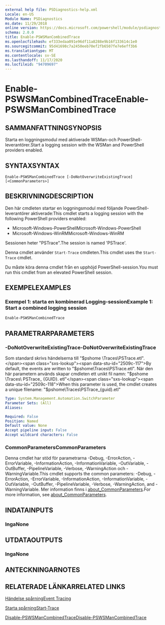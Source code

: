 ```yaml
---
external help file: PSDiagnostics-help.xml
Locale: en-US
Module Name: PSDiagnostics
ms.date: 11/29/2018
online version: https://docs.microsoft.com/powershell/module/psdiagnostics/enable-pswsmancombinedtrace?view=powershell-7.2&WT.mc_id=ps-gethelp
schema: 2.0.0
title: Enable-PSWSManCombinedTrace
ms.openlocfilehash: ef333edaa091e96df11a8288e9b16f133614c1e0
ms.sourcegitcommit: 95d41698c7a2450eeb70ef2fb6507fe7e6eff3b6
ms.translationtype: MT
ms.contentlocale: sv-SE
ms.lasthandoff: 11/17/2020
ms.locfileid: "94709697"
---
```

# <span data-ttu-id="2509c-102">Enable-PSWSManCombinedTrace</span><span class="sxs-lookup"><span data-stu-id="2509c-102">Enable-PSWSManCombinedTrace</span></span>

## <span data-ttu-id="2509c-103">SAMMANFATTNING</span><span class="sxs-lookup"><span data-stu-id="2509c-103">SYNOPSIS</span></span>
<span data-ttu-id="2509c-104">Starta en loggningsmodul med aktiverade WSMan-och PowerShell-leverantörer.</span><span class="sxs-lookup"><span data-stu-id="2509c-104">Start a logging session with the WSMan and PowerShell providers enabled.</span></span>

## <span data-ttu-id="2509c-105">SYNTAX</span><span class="sxs-lookup"><span data-stu-id="2509c-105">SYNTAX</span></span>

```
Enable-PSWSManCombinedTrace [-DoNotOverwriteExistingTrace] [<CommonParameters>]
```

## <span data-ttu-id="2509c-106">BESKRIVNING</span><span class="sxs-lookup"><span data-stu-id="2509c-106">DESCRIPTION</span></span>

<span data-ttu-id="2509c-107">Den här cmdleten startar en loggningsmodul med följande PowerShell-leverantörer aktiverade:</span><span class="sxs-lookup"><span data-stu-id="2509c-107">This cmdlet starts a logging session with the following PowerShell providers enabled:</span></span>

- <span data-ttu-id="2509c-108">Microsoft-Windows-PowerShell</span><span class="sxs-lookup"><span data-stu-id="2509c-108">Microsoft-Windows-PowerShell</span></span>
- <span data-ttu-id="2509c-109">Microsoft-Windows-WinRM</span><span class="sxs-lookup"><span data-stu-id="2509c-109">Microsoft-Windows-WinRM</span></span>

<span data-ttu-id="2509c-110">Sessionen heter "PSTrace".</span><span class="sxs-lookup"><span data-stu-id="2509c-110">The session is named 'PSTrace'.</span></span>

<span data-ttu-id="2509c-111">Denna cmdlet använder `Start-Trace` cmdleten.</span><span class="sxs-lookup"><span data-stu-id="2509c-111">This cmdlet uses the `Start-Trace` cmdlet.</span></span>

<span data-ttu-id="2509c-112">Du måste köra denna cmdlet från en upphöjd PowerShell-session.</span><span class="sxs-lookup"><span data-stu-id="2509c-112">You must run this cmdlet from an elevated PowerShell session.</span></span>

## <span data-ttu-id="2509c-113">EXEMPEL</span><span class="sxs-lookup"><span data-stu-id="2509c-113">EXAMPLES</span></span>

### <span data-ttu-id="2509c-114">Exempel 1: starta en kombinerad Logging-session</span><span class="sxs-lookup"><span data-stu-id="2509c-114">Example 1: Start a combined logging session</span></span>

```powershell
Enable-PSWSManCombinedTrace
```

## <span data-ttu-id="2509c-115">PARAMETRAR</span><span class="sxs-lookup"><span data-stu-id="2509c-115">PARAMETERS</span></span>

### <span data-ttu-id="2509c-116">-DoNotOverwriteExistingTrace</span><span class="sxs-lookup"><span data-stu-id="2509c-116">-DoNotOverwriteExistingTrace</span></span>

<span data-ttu-id="2509c-117">Som standard skrivs händelserna till "$pshome \Traces\PSTrace.etl".</span><span class="sxs-lookup"><span data-stu-id="2509c-117">By default, the events are written to "$pshome\Traces\PSTrace.etl".</span></span> <span data-ttu-id="2509c-118">När den här parametern används skapar cmdleten ett unikt fil namn: "$pshome \Traces\ PSTrace_ {GUID}. etl"</span><span class="sxs-lookup"><span data-stu-id="2509c-118">When this parameter is used, the cmdlet creates a unique filename: "$pshome\Traces\PSTrace_{guid}.etl"</span></span>

```yaml
Type: System.Management.Automation.SwitchParameter
Parameter Sets: (All)
Aliases:

Required: False
Position: Named
Default value: None
Accept pipeline input: False
Accept wildcard characters: False
```

### <span data-ttu-id="2509c-119">CommonParameters</span><span class="sxs-lookup"><span data-stu-id="2509c-119">CommonParameters</span></span>

<span data-ttu-id="2509c-120">Denna cmdlet har stöd för parametrarna -Debug, -ErrorAction, -ErrorVariable, -InformationAction, -InformationVariable, -OutVariable, -OutBuffer, -PipelineVariable, -Verbose, -WarningAction och -WarningVariable.</span><span class="sxs-lookup"><span data-stu-id="2509c-120">This cmdlet supports the common parameters: -Debug, -ErrorAction, -ErrorVariable, -InformationAction, -InformationVariable, -OutVariable, -OutBuffer, -PipelineVariable, -Verbose, -WarningAction, and -WarningVariable.</span></span> <span data-ttu-id="2509c-121">Mer information finns i [about_CommonParameters](https://go.microsoft.com/fwlink/?LinkID=113216).</span><span class="sxs-lookup"><span data-stu-id="2509c-121">For more information, see [about_CommonParameters](https://go.microsoft.com/fwlink/?LinkID=113216).</span></span>

## <span data-ttu-id="2509c-122">INDATA</span><span class="sxs-lookup"><span data-stu-id="2509c-122">INPUTS</span></span>

### <span data-ttu-id="2509c-123">Inga</span><span class="sxs-lookup"><span data-stu-id="2509c-123">None</span></span>

## <span data-ttu-id="2509c-124">UTDATA</span><span class="sxs-lookup"><span data-stu-id="2509c-124">OUTPUTS</span></span>

### <span data-ttu-id="2509c-125">Inga</span><span class="sxs-lookup"><span data-stu-id="2509c-125">None</span></span>

## <span data-ttu-id="2509c-126">ANTECKNINGAR</span><span class="sxs-lookup"><span data-stu-id="2509c-126">NOTES</span></span>

## <span data-ttu-id="2509c-127">RELATERADE LÄNKAR</span><span class="sxs-lookup"><span data-stu-id="2509c-127">RELATED LINKS</span></span>

[<span data-ttu-id="2509c-128">Händelse spårning</span><span class="sxs-lookup"><span data-stu-id="2509c-128">Event Tracing</span></span>](/windows/desktop/ETW/event-tracing-portal)

[<span data-ttu-id="2509c-129">Starta spårning</span><span class="sxs-lookup"><span data-stu-id="2509c-129">Start-Trace</span></span>](start-trace.md)

[<span data-ttu-id="2509c-130">Disable-PSWSManCombinedTrace</span><span class="sxs-lookup"><span data-stu-id="2509c-130">Disable-PSWSManCombinedTrace</span></span>](Disable-PSWSManCombinedTrace.md)

